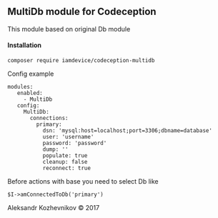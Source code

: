 ## MultiDb module for Codeception

This module based on original Db module

#### Installation
```
composer require iamdevice/codeception-multidb
```

Config example
```
modules:
   enabled:
     - MultiDb
   config:
     MultiDb:
       connections:
         primary:
           dsn: 'mysql:host=localhost;port=3306;dbname=database'
           user: 'username'
           password: 'password'
           dump: ''
           populate: true
           cleanup: false
           reconnect: true
 ```
 
 Before actions with base you need to select Db like
 ```
 $I->amConnectedToDb('primary')
 ```
 
 Aleksandr Kozhevnikov &copy; 2017